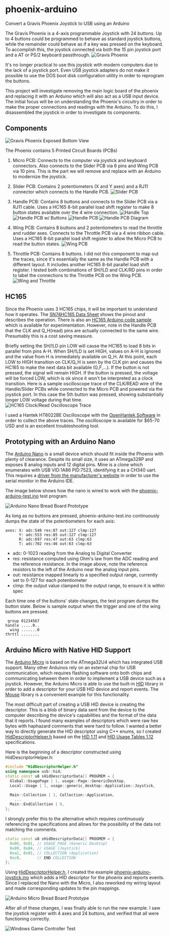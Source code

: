 # phoenix-arduino

Convert a Gravis Phoenix Joystick to USB using an Arduino

The Gravis Phoenix is a 4-axis programmable Joystick with 24 buttons. Up to 4 buttons could be programmed to behave as standard joystick buttons, while the remainder could behave as if a key was pressed on the keyboard. To accomplish this, the joystick connected via both the 15 pin joystick port and a AT or PS/2 keyboard passthrough.
![Gravis Phoenix](images/gravis_phoenix.jpg "Gravis Phoenix")

It's no longer practical to use this joystick with modern computers due to the lack of a joystick port. Even USB joystick adapters do not make it possible to use the DOS boot disk configuration utility in order to reprogram the buttons.

This project will investigate removing the main logic board of the phoenix and replacing it with an Arduino which will also act as a USB input device. The initial focus will be on understanding the Phoenix's circuitry in order to make the proper connections and readings with the Arduino. To do this, I disassembled the joystick in order to investigate its components.

## Components

![Gravis Phoenix Exposed Bottom View](images/phoenix_bottom_open.jpg)

The Phoenix contains 5 Printed Circuit Boards (PCBs)
1. Micro PCB: Connects to the computer via joystick and keyboard connectors. Also connects to the Slider PCB via 6 pins and Wing PCB via 10 pins. This is the part we will remove and replace with an Arduino to modernize the joystick.

2. Slider PCB: Contains 2 potentiometers (X and Y axes) and a RJ11 connector which connects to the Handle PCB.
![Slider PCB](images/slider_pcb.png)

3. Handle PCB: Contains 8 buttons and connects to the Slider PCB via a RJ11 cable. Uses a HC165 8-bit parallel load shift register to make 8 button states available over the 4 wire connection.
![Handle Top](images/handle_disassembly1.png)
![Handle PCB w/ Buttons](images/handle_disassembly2.png)
![Handle PCB](images/handle_disassembly3.png)
![Handle PCB Diagram](images/handle_pcb.png)

4. Wing PCB: Contains 8 buttons and 2 potentiometers to read the throttle and rudder axes. Connects to the Throttle PCB via a 4 wire ribbon cable. Uses a HC165 8-bit parallel load shift register to allow the Micro PCB to read the button states.
![Wing PCB](images/wing_pcb.png)

5. Throttle PCB: Contains 8 buttons. I did not this component to map out the traces, since it's essentially the same as the Handle PCB with a different layout. It includes another HC165 8-bit parallel load shift register. I tested both combinations of SH/!LD and CLK/RD pins in order to label the connections to the Throttle PCB on the Wing PCB.
![Wing and Throttle](images/wing_throttle.png)

## HC165

Since the Phoenix uses 3 HC165 chips, it will be important to understand how it operates. The [SN74HC165 Data Sheet](images/SN74HC165.pdf) shows the pinout and describes the operation. There is also an [HC165 Arduino code sample](https://playground.arduino.cc/Code/ShiftRegSN74HC165N) which is available for experimentation. However, note in the Handle PCB that the CLK and Q_H(read) pins are actually connected to the same wire. Presumably this is a cost saving measure.

Briefly setting the SH/!LD pin LOW will cause the HC165 to load 8 bits in parallel from pins A-H. When SH/!LD is set HIGH, values on A-H is ignored and the value from H is immediately available on Q_H. At this point, each LOW to HIGH transition on CLK/Q_H is seen by the CLK pin and causes the HC165 to make the next data bit available (G,F,...). If the button is not pressed, the signal will remain HIGH. If the button is pressed, the voltage will be forced LOW, which is ok since it won't be interpreted as a clock transition. Here is a sample oscilloscope trace of the CLK/READ wire of the Handle/Slider PCBs while connected to the Micro PCB and powered via the joystick port. In this case the 5th button was pressed, showing substantially longer LOW voltage during that time.
![HC165 Clock/Read Oscilloscope Trace](images/clock_read_oscilloscope.png)

I used a Hantek HT6022BE Oscilloscope with the [OpenHantek Software](https://github.com/OpenHantek/openhantek) in order to collect the above traces. The oscilloscope is available for $65-70 USD and is an excellent troubleshooting tool.

## Prototyping with an Arduino Nano

The [Arduino Nano](https://store.arduino.cc/usa/arduino-nano) is a small device which should fit inside the Phoenix with plenty of clearance. Despite its small size, it uses an ATmega328P and exposes 8 analog inputs and 12 digital pins. Mine is a clone which enumerates with USB VID:1A86 PID:7523, identifying it as a CH340 uart. This requires a [driver from the manufacturer's website](http://www.wch.cn/download/CH341SER_EXE.html) in order to use the serial monitor in the Arduino IDE.

The image below shows how the nano is wired to work with the [phoenix-arduino-test.ino](examples/phoenix-arduino-test/phoenix-arduino-test.ino) test program.

![Arduino Nano Bread Board Prototype](images/arduino_nano_bread_board.png)

As long as no buttons are pressed, phoenix-arduino-test.ino continuously dumps the state of the potentiometers for each axis:
```
axes: X: adc:548 res:87 out:127 clmp:127
      Y: adc:553 res:85 out:127 clmp:127
      R: adc:697 res:47 out:63 clmp:63
      T: adc:702 res:46 out:63 clmp:63
```
* adc: 0-1023 reading from the Analog to Digital Converter
* res: resistance computed using Ohm's law from the ADC reading and the
  reference resistance. In the image above, note the reference resistors to the
  left of the Arduino near the analog input pins.
* out: resistance mapped linearly to a specified output range, currently set to
  0-127 for each potentiometer
* clmp: the output value clamped to the output range, to ensure it is within
  spec

Each time one of the buttons' state changes, the test program dumps the button
state. Below is sample output when the trigger and one of the wing buttons are
pressed.
```
 group 01234567
handle .....0..
  wing .......0
thrttl ........
```

## Arduino Micro with Native HID Support

The [Arduino Micro](https://store.arduino.cc/usa/arduino-micro) is based on the
ATmega32U4 which has integrated USB support. Many other Arduinos rely on an
external chip for USB communication, which requires flashing software onto both
chips and communicating between them in order to implement a USB device such as
a joystick. However, the Arduino Micro is able to use the built-in
[HID](https://www.arduino.cc/en/Reference/HID) library in order to add a
descriptor for your USB HID device and report events. The
[Mouse](https://github.com/arduino-libraries/Mouse/blob/master/src/Mouse.cpp)
library is a convenient example for this functionality.

The most difficult part of creating a USB HID device is creating the descriptor.
This is a blob of binary data sent from the device to the computer describing
the device's capabilities and the format of the data that it reports. I found
many examples of descriptors which were raw hex bytes with haphazard comments
that were hard to follow. I wanted a better way to directly generate the HID
descriptor using C++ enums, so I created
[HidDescriptorHelper.h](src/HidDescriptorHelper.h) based on the
[HID 1.11](http://www.usb.org/developers/hidpage/HID1_11.pdf) and
[HID Usage Tables 1.12](http://www.usb.org/developers/hidpage/Hut1_12v2.pdf)
specifications.

Here is the beginning of a descriptor constructed using HidDescriptorHelper.h:
```C++
#include "HidDescriptorHelper.h"
using namespace usb::hid;
static const u8 sHidDescriptorData[] PROGMEM = {
  Global::UsagePage | 1, usage::Page::GenericDesktop,
  Local::Usage | 1, usage::generic_desktop::Application::Joystick,

  Main::Collection | 1, Collection::Application,
    ...
  Main::EndCollection | 0,
};
```

I strongly prefer this to the alternative which requires continuously
referencing the specifications and allows for the possibility of the data
not matching the comments.
```C++
static const u8 sHidDescriptorData[] PROGMEM = {
  0x05, 0x01, // USAGE_PAGE (Generic Desktop)
  0x09, 0x04, // USAGE (Joystick)
  0xa1, 0x01, // COLLECTION (Application)
  0xc0,       // END COLLECTION
};
```

Using [HidDescriptorHelper.h](src/HidDescriptorHelper.h), I created the example
[phoenix-arduino-joystick.ino](examples/phoenix-arduino-test/phoenix-arduino-joystick.ino)
which adds a HID descriptor for the phoenix and reports events. Since I replaced
the Nano with the Micro, I also reworked my wiring layout and made corresponding
updates to the pin mappings.

![Arduino Micro Bread Board Prototype](images/arduino_micro_bread_board.png)

After all of these changes, I was finally able to run the new example. I saw the
joystick register with 4 axes and 24 buttons, and verified that all were
functioning correctly.

![Windows Game Controller Test](images/game_controller_test.png)
